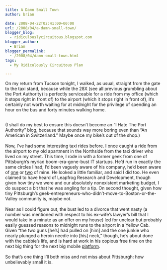 ```yaml
---
title: A Damn Small Town
author: brian

date: 2008-04-22T02:41:00+00:00
url: /2008/04/a-damn-small-town/
blogger_blog:
  - ridiculouslycircuitous.blogspot.com
blogger_author:
  - Brian
blogger_permalink:
  - /2008/04/damn-small-town.html
tags:
  - My Ridiculously Circuitous Plan

---
```

<span>On my return from Tucson tonight, I walked, as usual, straight from the gate to the taxi stand, because while the 28X (see all previous grumbling about the Port Authority) is perfectly serviceable for a ride from my office (which it stops right in front of) to the airport (which it stops right in front of), it&#8217;s certainly not worth <span>waiting</span> for at midnight for the privilege of spending an hour on the bus and forty minutes walking home.</span>

<div>
  <span><br /></span>
</div>

<div>
  <span>(I shall do my best to ensure this doesn&#8217;t become an &#8220;I Hate The Port Authority&#8221; blog, because that sounds way more boring even than &#8220;An American in Switzerland.&#8221; Maybe once my bike&#8217;s out of the shop.)</span>
</div>

<div>
  <span><br /></span>
</div>

<div>
  <span>Now, I&#8217;ve had some interesting taxi rides before. I once caught a ride from the airport to my old apartment in the Northside from <span>the taxi driver who lived on my street</span>. This time, I rode in with a former geek from one of Pittsburgh&#8217;s myriad boom-era-gone-bust IT startups. He&#8217;d run in exactly the same circles I had; I&#8217;d been vaguely aware of his company, he&#8217;d been aware of <a href="http://www.post-gazette.com/businessnews/20000713warstories3.asp">one</a> or <a href="http://www.innerwireless.com/vision-over.asp">two</a> of mine. He looked a little familiar, and said I did too. He even claimed to have heard of Leapfrog Research and Development, though given how tiny we were and our absolutely nonexistent marketing budget, I do suspect a bit that he was angling for a tip. On second thought, given how tiny Pittsburgh&#8217;s geek-entrepreneurs-who-didn&#8217;t-move-to-Boston-or-the-Valley community is, maybe not.</span>
</div>

<div>
  <span><br /></span>
</div>

<div>
  <span>Near as I could figure out, the bust led to a divorce that went nasty (a number was mentioned with respect to his ex-wife&#8217;s lawyer&#8217;s bill that I would take in a minute as an offer on my house) led for unclear but probably easily guessed reasons to midnight runs to the airport in a Yellow Cab. Given &#8220;the two guns [he&#8217;s] had pulled on [him] and the one junkie who nearly plunged a heroin needle into [his] neck,&#8221; though, he&#8217;s about done with the cabbie&#8217;s life, and is hard at work in his copious free time on the next big thing for the next big mobile <a href="http://developer.apple.com/iphone/">platform</a>.</span>
</div>

<div>
  <span><br /></span>
</div>

<div>
  <span>So that&#8217;s one thing I&#8217;ll both miss and not miss about Pittsburgh: how unbelievably <span>small</span> it is.</span>
</div>